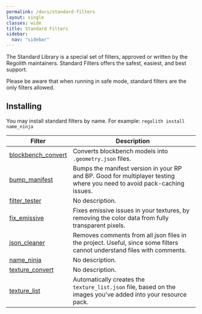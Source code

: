 ```yaml
---
permalink: /docs/standard-filters
layout: single
classes: wide
title: Standard Filters
sidebar:
  nav: "sidebar"
---
```


The Standard Library is a special set of filters, approved or written by the Regolith maintainers. Standard Filters offers the safest, easiest, and best support. 

Please be aware that when running in safe mode, standard filters are the only filters allowed.

## Installing

You may install standard filters by name. For example: `regolith install name_ninja`


| Filter | Description |
| ------ | ----------- |
| [blockbench_convert](https://github.com/Bedrock-OSS/regolith-filters/tree/master/blockbench_convert) | Converts blockbench models into `.geometry.json` files. |
| [bump_manifest](https://github.com/Bedrock-OSS/regolith-filters/tree/master/bump_manifest) | Bumps the manifest version in your RP and BP. Good for multiplayer testing where you need to avoid pack-caching issues. |
| [filter_tester](https://github.com/Bedrock-OSS/regolith-filters/tree/master/filter_tester) | No description. |
| [fix_emissive](https://github.com/Bedrock-OSS/regolith-filters/tree/master/fix_emissive) | Fixes emissive issues in your textures, by removing the color data from fully transparent pixels. |
| [json_cleaner](https://github.com/Bedrock-OSS/regolith-filters/tree/master/json_cleaner) | Removes comments from all json files in the project. Useful, since some filters cannot understand files with comments. |
| [name_ninja](https://github.com/Bedrock-OSS/regolith-filters/tree/master/name_ninja) | No description. |
| [texture_convert](https://github.com/Bedrock-OSS/regolith-filters/tree/master/texture_convert) | No description. |
| [texture_list](https://github.com/Bedrock-OSS/regolith-filters/tree/master/texture_list) | Automatically creates the `texture_list.json` file, based on the images you've added into your resource pack. |
